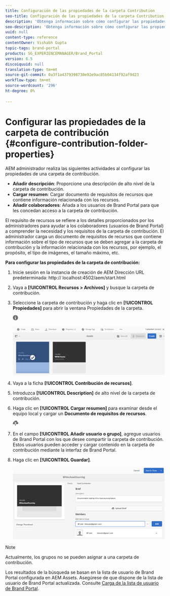 ```yaml
---
title: Configuración de las propiedades de la carpeta Contribution
seo-title: Configuración de las propiedades de la carpeta Contribution
description: 'Obtenga información sobre cómo configurar las propiedades de una carpeta de contribución en AEM Assets. '
seo-description: 'Obtenga información sobre cómo configurar las propiedades de una carpeta de contribución en AEM Assets. '
uuid: null
content-type: reference
contentOwner: Vishabh Gupta
topic-tags: brand-portal
products: SG_EXPERIENCEMANAGER/Brand_Portal
version: 6.5
discoiquuid: null
translation-type: tm+mt
source-git-commit: 0a3f1a4379398730e92e9ac85b04134f92af9d23
workflow-type: tm+mt
source-wordcount: '296'
ht-degree: 0%

---
```



# Configurar las propiedades de la carpeta de contribución {#configure-contribution-folder-properties}

AEM administrador realiza las siguientes actividades al configurar las propiedades de una carpeta de contribución.

* **Añadir descripción**: Proporcione una descripción de alto nivel de la carpeta de contribución.
* **Cargar resumen**: Cargar documento de requisitos de recursos que contiene información relacionada con los recursos.
* **Añadir colaboradores**: Añada a los usuarios de Brand Portal para que les concedan acceso a la carpeta de contribución.

El requisito de recursos se refiere a los detalles proporcionados por los administradores para ayudar a los colaboradores (usuarios de Brand Portal) a comprender la necesidad y los requisitos de la carpeta de contribución. El administrador carga un documento de requisitos de recursos que contiene información sobre el tipo de recursos que se deben agregar a la carpeta de contribución y la información relacionada con los recursos, por ejemplo, el propósito, el tipo de imágenes, el tamaño máximo, etc.

**Para configurar las propiedades de la carpeta de contribución:**

1. Inicie sesión en la instancia de creación de AEM
Dirección URL predeterminada: http:// localhost:4502/aem/start.html
1. Vaya a **[!UICONTROL Recursos > Archivos]** y busque la carpeta de contribución.
1. Seleccione la carpeta de contribución y haga clic en **[!UICONTROL Propiedades]** para abrir la ventana Propiedades de la carpeta.

   ![](assets/properties.png)

   ![](assets/contribution-folder-property1.png)

1. Vaya a la ficha **[!UICONTROL Contribución de recursos]**.
1. Introduzca **[!UICONTROL Description]** de alto nivel de la carpeta de contribución.
1. Haga clic en **[!UICONTROL Cargar resumen]** para examinar desde el equipo local y cargar un **Documento de requisitos de recursos**.

   ![](assets/upload.png)

1. En el campo **[!UICONTROL Añadir usuario o grupo]**, agregue usuarios de Brand Portal con los que desee compartir la carpeta de contribución. Estos usuarios pueden acceder y cargar contenido en la carpeta de contribución mediante la interfaz de Brand Portal.
1. Haga clic en **[!UICONTROL Guardar]**.

   ![](assets/contribution-folder-property2.png)

>[!NOTE]
>
>Actualmente, los grupos no se pueden asignar a una carpeta de contribución.
>
>Los resultados de la búsqueda se basan en la lista de usuario de Brand Portal configurada en AEM Assets. Asegúrese de que dispone de la lista de usuario de Brand Portal actualizada. Consulte [Carga de la lista de usuario de Brand Portal](brand-portal-configure-asset-sourcing.md).
